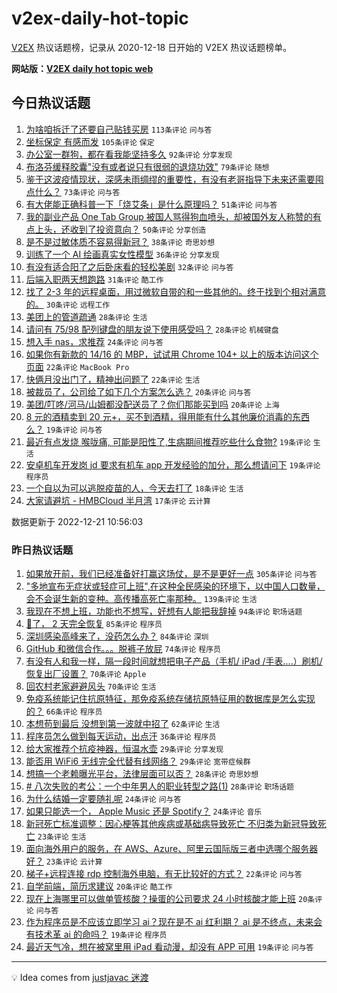 # v2ex-daily-hot-topic

[V2EX](https://www.v2ex.com/) 热议话题榜，记录从 2020-12-18 日开始的 V2EX 热议话题榜单。

**网站版：[V2EX daily hot topic web](https://boojack.github.io/v2ex-daily-hot-topic-web/)**

## 今日热议话题

<!-- TODAY BEGIN -->

1. [为啥咱拆迁了还要自己贴钱买房](https://www.v2ex.com/t/903844) `113条评论` `问与答`
1. [坐标保定 有感而发](https://www.v2ex.com/t/903884) `105条评论` `保定`
1. [办公室一群狗，都在看我能坚持多久](https://www.v2ex.com/t/903940) `92条评论` `分享发现`
1. [布洛芬缓释胶囊"没有或者说只有很弱的退烧功效"](https://www.v2ex.com/t/903931) `79条评论` `随想`
1. [鉴于这波疫情现状，深感未雨绸缪的重要性，有没有老哥指导下未来还需要囤点什么？](https://www.v2ex.com/t/903868) `73条评论` `问与答`
1. [有大佬能正确科普一下「烧艾条」是什么原理吗？](https://www.v2ex.com/t/903909) `51条评论` `问与答`
1. [我的副业产品 One Tab Group 被国人骂得狗血喷头，却被国外友人称赞的有点上头，还收到了投资意向？](https://www.v2ex.com/t/903859) `50条评论` `分享创造`
1. [是不是过敏体质不容易得新冠？](https://www.v2ex.com/t/903860) `38条评论` `奇思妙想`
1. [训练了一个 AI 绘画真实女性模型](https://www.v2ex.com/t/903861) `36条评论` `分享发现`
1. [有没有适合阳了之后卧床看的轻松美剧](https://www.v2ex.com/t/903950) `32条评论` `问与答`
1. [后端入职两天想跑路](https://www.v2ex.com/t/903903) `31条评论` `酷工作`
1. [找了 2-3 年的远程桌面，用过微软自带的和一些其他的。终于找到个相对满意的。](https://www.v2ex.com/t/903853) `30条评论` `远程工作`
1. [美团上的管道疏通](https://www.v2ex.com/t/903927) `28条评论` `生活`
1. [请问有 75/98 配列键盘的朋友说下使用感受吗？](https://www.v2ex.com/t/903843) `28条评论` `机械键盘`
1. [想入手 nas，求推荐](https://www.v2ex.com/t/903852) `24条评论` `问与答`
1. [如果你有新款的 14/16 的 MBP，试试用 Chrome 104+ 以上的版本访问这个页面](https://www.v2ex.com/t/903955) `22条评论` `MacBook Pro`
1. [快俩月没出门了，精神出问题了](https://www.v2ex.com/t/903874) `22条评论` `生活`
1. [被裁员了，公司给了如下几个方案怎么选？](https://www.v2ex.com/t/903918) `20条评论` `问与答`
1. [美团/叮咚/河马/山姆都没配送员了？你们那能买到吗](https://www.v2ex.com/t/903902) `20条评论` `上海`
1. [8 元的酒精卖到 20 元+，买不到酒精，得用能有什么其他廉价消毒的东西么？](https://www.v2ex.com/t/903910) `19条评论` `问与答`
1. [最近有点发烧 喉咙痛, 可能是阳性了,生病期间推荐吃些什么食物?](https://www.v2ex.com/t/903896) `19条评论` `生活`
1. [安卓机车开发岗 jd 要求有机车 app 开发经验的加分，那么想请问下](https://www.v2ex.com/t/903889) `19条评论` `程序员`
1. [一个自以为可以逃脱疫苗的人，今天去打了](https://www.v2ex.com/t/903953) `18条评论` `生活`
1. [大家请避坑 - HMBCloud 半月湾](https://www.v2ex.com/t/903933) `17条评论` `云计算`

数据更新于 2022-12-21 10:56:03

<!-- TODAY END -->

### 昨日热议话题

<!-- YESTERDAY BEGIN -->

1. [如果放开前，我们已经准备好打赢这场仗，是不是更好一点](https://www.v2ex.com/t/903679) `305条评论` `问与答`
1. ["多地宣布无症状或轻症可上班",在这种全民感染的环境下，以中国人口数量，会不会诞生新的变种。高传播高死亡率那种。](https://www.v2ex.com/t/903635) `139条评论` `生活`
1. [我现在不想上班，功能也不想写，好想有人能把我辞掉](https://www.v2ex.com/t/903653) `94条评论` `职场话题`
1. [🐑了， 2 天完全恢复](https://www.v2ex.com/t/903705) `85条评论` `程序员`
1. [深圳感染高峰来了，没药怎么办？](https://www.v2ex.com/t/903630) `84条评论` `深圳`
1. [GitHub 和微信合作。。。脱裤子放屁](https://www.v2ex.com/t/903703) `74条评论` `程序员`
1. [有没有人和我一样，隔一段时间就想把电子产品（手机/ iPad /手表....）刷机/恢复出厂设置？](https://www.v2ex.com/t/903740) `70条评论` `Apple`
1. [回农村老家避避风头](https://www.v2ex.com/t/903633) `70条评论` `生活`
1. [免疫系统能记住抗原特征，那免疫系统存储抗原特征用的数据库是怎么实现的？](https://www.v2ex.com/t/903662) `66条评论` `程序员`
1. [本想苟到最后 没想到第一波就中招了](https://www.v2ex.com/t/903639) `62条评论` `生活`
1. [程序员怎么做到每天运动，出点汗](https://www.v2ex.com/t/903790) `36条评论` `程序员`
1. [给大家推荐个抗疫神器，恒温水壶](https://www.v2ex.com/t/903768) `29条评论` `分享发现`
1. [能否用 WiFi6 无线完全代替有线网络？](https://www.v2ex.com/t/903673) `29条评论` `宽带症候群`
1. [想搞一个老赖曝光平台，法律层面可以否？](https://www.v2ex.com/t/903767) `28条评论` `奇思妙想`
1. [# 八次失败的考公：一个中年男人的职业转型之路(1)](https://www.v2ex.com/t/903628) `28条评论` `职场话题`
1. [为什么结婚一定要随礼呢](https://www.v2ex.com/t/903718) `24条评论` `问与答`
1. [如果只能选一个， Apple Music 还是 Spotify？](https://www.v2ex.com/t/903631) `24条评论` `音乐`
1. [新冠死亡标准调整：因心梗等其他疾病或基础病导致死亡 不归类为新冠导致死亡](https://www.v2ex.com/t/903766) `23条评论` `生活`
1. [面向海外用户的服务，在 AWS、Azure、阿里云国际版三者中选哪个服务器好？](https://www.v2ex.com/t/903745) `23条评论` `云计算`
1. [梯子+远程连接 rdp 控制海外电脑，有无比较好的方式？](https://www.v2ex.com/t/903814) `22条评论` `问与答`
1. [自学前端，简历求建议](https://www.v2ex.com/t/903651) `20条评论` `酷工作`
1. [现在上海哪里可以做单管核酸？操蛋的公司要求 24 小时核酸才能上班](https://www.v2ex.com/t/903645) `20条评论` `问与答`
1. [作为程序员是不应该立即学习 ai？现在是不 ai 红利期？ ai 是不终点，未来会有技术革 ai 的命吗？](https://www.v2ex.com/t/903816) `19条评论` `程序员`
1. [最近天气冷，想在被窝里用 iPad 看动漫，却没有 APP 可用](https://www.v2ex.com/t/903778) `19条评论` `问与答`

<!-- YESTERDAY END -->

---

💡 Idea comes from [justjavac 迷渡](https://github.com/justjavac/)
